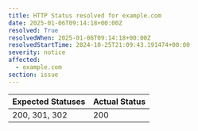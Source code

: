 ```yaml
---
title: HTTP Status resolved for example.com
date: 2025-01-06T09:14:18+00:00Z
resolved: True
resolvedWhen: 2025-01-06T09:14:18+00:00Z
resolvedStartTime: 2024-10-25T21:09:43.191474+00:00
severity: notice
affected:
  - example.com
section: issue
---
```


| Expected Statuses | Actual Status  |
|-------------------|----------------|
| 200, 301, 302 | 200 |
